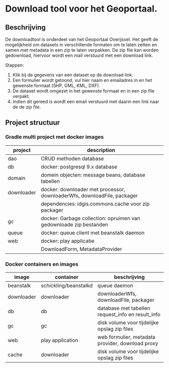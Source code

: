 # Download tool voor het Geoportaal.

## Beschrijving

De downloadtool is onderdeel van het Geoportaal Overijssel.
Het geeft de mogelijkheid om datasets in verschillende formaten om te laten zetten en samen met metadata in een zip te laten verpakken.
De zip file kan worden gedownload, hiervoor wordt een mail verstuurd met een download link.

Stappen:

1. Klik bij de gegevens van een dataset op de download link.
2. Een formulier wordt getoond, vul hier naam en emailadres in en het gewenste formaat (SHP, GML, KML, DXF).
3. De dataset wordt omgezet in het gewenste formaat en in een zip file verpakt.
4. Indien dit gereed is wordt een email verstuurd met daarin een link naar de de zip file.

## Project structuur

### Gradle multi project met docker images

| project | description |
| --- | --- |
| dao            | CRUD methoden database | 
| db             | docker: postgresql 9.x database |
| domain         | domein objecten: message beans, database tabellen  |
| downloader     | docker: downloader met processor, downloaderWfs, downloadFile, packager |
|                | dependencies: idgis.commons.cache voor zip packager |  
| gc             | docker: Garbage collection: opruimen van gedownloade zip bestanden |
| queue          | docker: queue client met beanstalk daemon |
| web            | docker: play applicatie |
|                | DownloadForm, MetadataProvider |


### Docker containers en images

| image | container | beschrijving |
| --- | --- | --- | 
| beanstalk | schickling/beanstalkd | queue daemon |
| downloader | downloader | downloaderWfs, downloadFile, packager | 
| db | db | database met tabellen request\_info en result\_info |
| gc | gc | disk volume voor tijdelijke opslag zip files | 
| web | play application | web formulier, metadata provider, download proxy | 
| cache | downloader | disk volume voor tijdelijke opslag zip files | 

